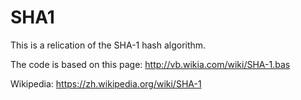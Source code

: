 # SHA1

This is a relication of the SHA-1 hash algorithm.

The code is based on this page: http://vb.wikia.com/wiki/SHA-1.bas

Wikipedia: https://zh.wikipedia.org/wiki/SHA-1